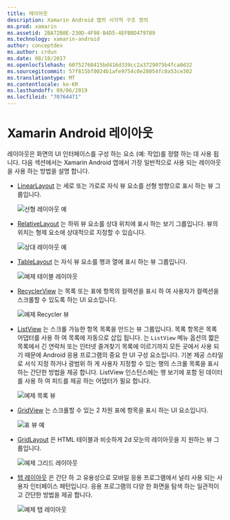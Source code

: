 ```yaml
---
title: 레이아웃
description: Xamarin Android 앱의 시각적 구조 정의
ms.prod: xamarin
ms.assetid: 2BA72B0E-230D-4F98-B4D5-4EFB0D479789
ms.technology: xamarin-android
author: conceptdev
ms.author: crdun
ms.date: 08/18/2017
ms.openlocfilehash: 60752760415bd416d339cc2a3729075b4fca0d32
ms.sourcegitcommit: 57f815bf0024b1afe9754c0e28054fc0a53ce302
ms.translationtype: MT
ms.contentlocale: ko-KR
ms.lasthandoff: 09/06/2019
ms.locfileid: "70764471"
---
```

# <a name="xamarinandroid-layouts"></a>Xamarin Android 레이아웃

레이아웃은 화면의 UI 인터페이스를 구성 하는 요소 (예: 작업)를 정렬 하는 데 사용 됩니다. 다음 섹션에서는 Xamarin Android 앱에서 가장 일반적으로 사용 되는 레이아웃을 사용 하는 방법을 설명 합니다.

- [LinearLayout](~/android/user-interface/layouts/linear-layout.md) 는 세로 또는 가로로 자식 뷰 요소를 선형 방향으로 표시 하는 뷰 그룹입니다.

    ![선형 레이아웃 예](images/linear-layout.png)

- [RelativeLayout](~/android/user-interface/layouts/relative-layout.md) 는 하위 뷰 요소를 상대 위치에 표시 하는 보기 그룹입니다. 뷰의 위치는 형제 요소에 상대적으로 지정할 수 있습니다.

    ![상대 레이아웃 예](images/relative-layout.png)

- [TableLayout](~/android/user-interface/layouts/table-layout.md) 는 자식 뷰 요소를 행과 열에 표시 하는 뷰 그룹입니다.

    ![예제 테이블 레이아웃](images/table-layout.png)

- [RecyclerView](~/android/user-interface/layouts/recycler-view/index.md) 는 목록 또는 표에 항목의 컬렉션을 표시 하 여 사용자가 컬렉션을 스크롤할 수 있도록 하는 UI 요소입니다.

    ![예제 Recycler 뷰](images/recycler-view.png)

- [ListView](~/android/user-interface/layouts/list-view/index.md) 는 스크롤 가능한 항목 목록을 만드는 뷰 그룹입니다. 목록 항목은 목록 어댑터를 사용 하 여 목록에 자동으로 삽입 됩니다. 는 `ListView` 메뉴 옵션의 짧은 목록에서 긴 연락처 또는 인터넷 즐겨찾기 목록에 이르기까지 모든 곳에서 사용 되기 때문에 Android 응용 프로그램의 중요 한 UI 구성 요소입니다. 기본 제공 스타일로 서식 지정 하거나 광범위 하 게 사용자 지정할 수 있는 행의 스크롤 목록을 표시 하는 간단한 방법을 제공 합니다. ListView 인스턴스에는 행 보기에 포함 된 데이터를 사용 하 여 피드를 제공 하는 어댑터가 필요 합니다.

    ![예제 목록 뷰](images/list-view.png)

- [GridView](~/android/user-interface/layouts/grid-view.md) 는 스크롤할 수 있는 2 차원 표에 항목을 표시 하는 UI 요소입니다.

    ![표 뷰 예](images/grid-view.png)

- [GridLayout](~/android/user-interface/layouts/grid-layout.md) 은 HTML 테이블과 비슷하게 2d 모눈의 레이아웃을 지 원하는 뷰 그룹입니다.

    ![예제 그리드 레이아웃](images/grid-layout.png)

- [탭 레이아웃](~/android/user-interface/layouts/tab-layout/index.md) 은 간단 하 고 유용성으로 모바일 응용 프로그램에서 널리 사용 되는 사용자 인터페이스 패턴입니다. 응용 프로그램의 다양 한 화면을 탐색 하는 일관적이 고 간단한 방법을 제공 합니다.

    ![예제 탭 레이아웃](images/tabbed-layout.png)
